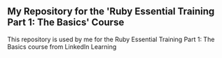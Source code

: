 ## My Repository for the 'Ruby Essential Training Part 1: The Basics' Course
This repository is used by me for the Ruby Essential Training Part 1: The Basics course from LinkedIn Learning
